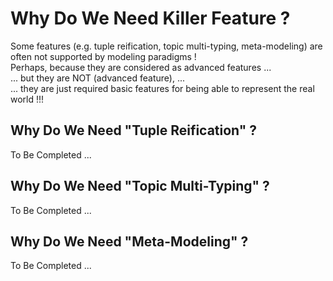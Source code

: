 Why Do We Need Killer Feature ?
==

Some features (e.g. tuple reification, topic multi-typing, meta-modeling) are often not supported by modeling paradigms !    
Perhaps, because they are considered as advanced features ...   
... but they are NOT (advanced feature), ...   
... they are just required basic features for being able to represent the real world !!!

Why Do We Need "Tuple Reification" ?
-

To Be Completed ...


Why Do We Need "Topic Multi-Typing" ?
-

To Be Completed ...


Why Do We Need "Meta-Modeling" ?
-

To Be Completed ...
